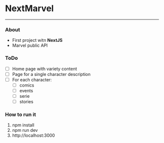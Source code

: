 # **NextMarvel**

---

### About

- First project witn **NextJS**
- Marvel public API

### ToDo

- [ ] Home page with variety content
- [ ] Page for a single character description
- [ ] For each character:
  - [ ] comics
  - [ ] events
  - [ ] serie
  - [ ] stories

### How to run it

1. npm install
2. npm run dev
3. http://localhost:3000
